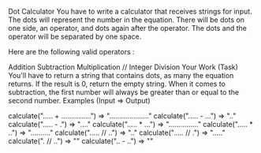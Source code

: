 Dot Calculator You have to write a calculator that receives strings for input. The dots will represent the number in the equation. There will be dots on one side, an operator, and dots again after the operator. The dots and the operator will be separated by one space.

Here are the following valid operators :

Addition
Subtraction
Multiplication // Integer Division Your Work (Task) You'll have to return a string that contains dots, as many the equation returns. If the result is 0, return the empty string. When it comes to subtraction, the first number will always be greater than or equal to the second number.
Examples (Input => Output)

calculate("..... + ...............") => "...................."
calculate("..... - ...") => ".."
calculate("..... - .") => "...."
calculate("..... * ...") => "..............."
calculate("..... * ..") => ".........."
calculate("..... // ..") => ".."
calculate("..... // .") => "....."
calculate(". // ..") => ""
calculate(".. - ..") => ""
